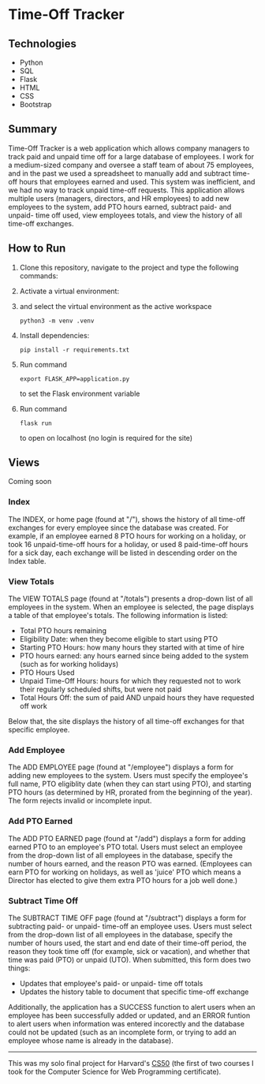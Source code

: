 # Time-Off Tracker

## Technologies
* Python
* SQL
* Flask
* HTML
* CSS
* Bootstrap


## Summary
Time-Off Tracker is a web application which allows company managers to track paid and unpaid time off for a large database of employees. I work for a medium-sized company and oversee a staff team of about 75 employees, and in the past we used a spreadsheet to manually add and subtract time-off hours that employees earned and used. This system was inefficient, and we had no way to track unpaid time-off requests. This application allows multiple users (managers, directors, and HR employees) to add new employees to the system, add PTO hours earned, subtract paid- and unpaid- time off used, view employees totals, and view the history of all time-off exchanges.

<!-- ## Video Demo

<a href="https://youtu.be/u9AkfSJnACE">
<img src="vid.png" alt="video demo" width="600px">
</a> -->

## How to Run

1. Clone this repository, navigate to the project and type the following commands:
2. Activate a virtual environment:
3. and select the virtual environment as the active workspace
   ```
   python3 -m venv .venv
   ```

5. Install dependencies:
   ```
   pip install -r requirements.txt
   ```
7. Run command
   ```
   export FLASK_APP=application.py
   ```
   to set the Flask environment variable
9. Run command
    ```
    flask run
    ```
     to open on localhost (no login is required for the site)

## Views
Coming soon

### Index
The INDEX, or home page (found at "/"), shows the history of all time-off exchanges for every employee since the database was created. For example, if an employee earned 8 PTO hours for working on a holiday, or took 16 unpaid-time-off hours for a holiday, or used 8 paid-time-off hours for a sick day, each exchange will be listed in descending order on the Index table.

### View Totals
The VIEW TOTALS page (found at "/totals") presents a drop-down list of all employees in the system. When an employee is selected, the page displays a table of that employee's totals. The following information is listed:
* Total PTO hours remaining
* Eligibility Date: when they become eligible to start using PTO
* Starting PTO Hours: how many hours they started with at time of hire
* PTO hours earned: any hours earned since being added to the system (such as for working holidays)
* PTO Hours Used
* Unpaid Time-Off Hours: hours for which they requested not to work their regularly scheduled shifts, but were not paid
* Total Hours Off: the sum of paid AND unpaid hours they have requested off work

Below that, the site displays the history of all time-off exchanges for that specific employee.

### Add Employee
The ADD EMPLOYEE page (found at "/employee") displays a form for adding new employees to the system. Users must specify the employee's full name, PTO eligiblity date (when they can start using PTO), and starting PTO hours (as determined by HR, prorated from the beginning of the year). The form rejects invalid or incomplete input.

### Add PTO Earned
The ADD PTO EARNED page (found at "/add") displays a form for adding earned PTO to an employee's PTO total. Users must select an employee from the drop-down list of all employees in the database, specify the number of hours earned, and the reason PTO was earned. (Employees can earn PTO for working on holidays, as well as 'juice' PTO which means a Director has elected to give them extra PTO hours for a job well done.)

### Subtract Time Off
The SUBTRACT TIME OFF page (found at "/subtract") displays a form for subtracting paid- or unpaid- time-off an employee uses. Users must select from the drop-down list of all employees in the database, specify the number of hours used, the start and end date of their time-off period, the reason they took time off (for example, sick or vacation), and whether that time was paid (PTO) or unpaid (UTO).
When submitted, this form does two things:
* Updates that employee's paid- or unpaid- time off totals
* Updates the history table to document that specific time-off exchange

Additionally, the application has a SUCCESS function to alert users when an employee has been successfully added or updated, and an ERROR funtion to alert users when information was entered incorectly and the database could not be updated (such as an incomplete form, or trying to add an employee whose name is already in the database).

---
This was my solo final project for Harvard's [CS50](https://cs50.harvard.edu/x/2020/) (the first of two courses I took for the Computer Science for Web Programming certificate).
